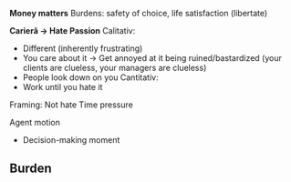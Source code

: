 **Money matters**
Burdens: safety of choice, life satisfaction (libertate)

**Carieră -> Hate Passion**
Calitativ:
- Different (inherently frustrating)
- You care about it -> Get annoyed at it being ruined/bastardized (your clients are clueless, your managers are clueless)
- People look down on you
Cantitativ:
- Work until you hate it


Framing:
Not hate
Time pressure

Agent motion
- Decision-making moment

Burden
- 